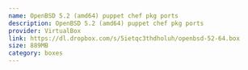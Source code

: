 ```yaml
---
name: OpenBSD 5.2 (amd64) puppet chef pkg ports
description: OpenBSD 5.2 (amd64) puppet chef pkg ports
provider: VirtualBox
link: https://dl.dropbox.com/s/5ietqc3thdholuh/openbsd-52-64.box
size: 889MB
category: boxes
---
```

